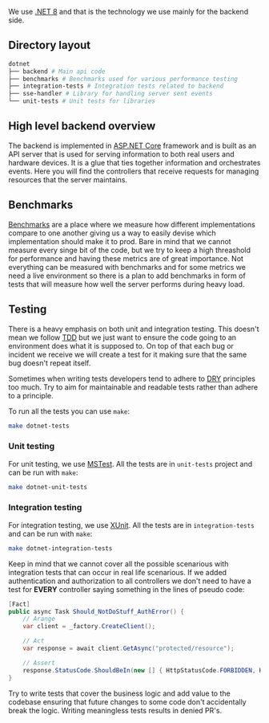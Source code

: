 We use [.NET 8](https://dotnet.microsoft.com/en-us/download/dotnet/8.0) and that is the technology we use mainly for the backend side.

## Directory layout
<!-- To update the list bellow run in root directory:
tree dotnet -L 1 -a
Remember to remove .gitignored files if they render-->
```bash
dotnet
├── backend # Main api code
├── benchmarks # Benchmarks used for various performance testing
├── integration-tests # Integration tests related to backend
├── sse-handler # Library for handling server sent events
└── unit-tests # Unit tests for libraries
```

## High level backend overview
The backend is implemented in [ASP.NET Core](https://dotnet.microsoft.com/en-us/apps/aspnet) framework and is built as an API server that is used for serving information to both real users and hardware devices. It is a glue that ties together information and orchestrates events. Here you will find the controllers that receive requests for managing resources that the server maintains.

## Benchmarks
[Benchmarks](https://en.wikipedia.org/wiki/Benchmarking) are a place where we measure how different implementations compare to one another giving us a way to easily devise which implementation should make it to prod. Bare in mind that we cannot measure every singe bit of the code, but we try to keep a high threashold for performance and having these metrics are of great importance. Not everything can be measured with benchmarks and for some metrics we need a live environment so there is a plan to add benchmarks in form of tests that will measure how well the server performs during heavy load.

## Testing
There is a heavy emphasis on both unit and integration testing. This doesn't mean we follow [TDD](https://en.wikipedia.org/wiki/Test-driven_development) but we just want to ensure the code going to an environment does what it is supposed to. On top of that each bug or incident we receive we will create a test for it making sure that the same bug doesn't repeat itself.

Sometimes when writing tests developers tend to adhere to [DRY](https://en.wikipedia.org/wiki/Don't_repeat_yourself) principles too much. Try to aim for maintainable and readable tests rather than adhere to a principle.

To run all the tests you can use `make`:
```bash
make dotnet-tests
```

### Unit testing
For unit testing, we use [MSTest](https://learn.microsoft.com/en-us/dotnet/core/testing/unit-testing-with-mstest). All the tests are in `unit-tests` project and can be run with `make`:
```bash
make dotnet-unit-tests
```

### Integration testing
For integration testing, we use [XUnit](https://learn.microsoft.com/en-us/aspnet/core/test/integration-tests?view=aspnetcore-8.0). All the tests are in `integration-tests` and can be run with `make`:
```bash
make dotnet-integration-tests
```

Keep in mind that we cannot cover all the possible scenarious with integration tests that can occur in real life scenarious. If we added authentication and authorization to all controllers we don't need to have a test for **EVERY** controller saying something in the lines of pseudo code:
```c#
[Fact]
public async Task Should_NotDoStuff_AuthError() {
    // Arange
    var client = _factory.CreateClient();

    // Act
    var response = await client.GetAsync("protected/resource");

    // Assert
    response.StatusCode.ShouldBeIn(new [] { HttpStatusCode.FORBIDDEN, HttpStatusCode.UNAUTHORIZED })
}
```

Try to write tests that cover the business logic and add value to the codebase ensuring that future changes to some code don't accidentally break the logic. Writing meaningless tests results in denied PR's.
